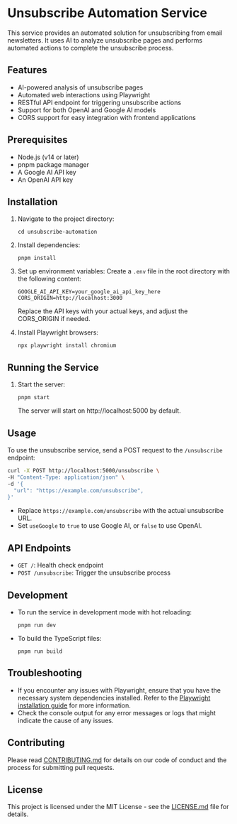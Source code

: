 # Unsubscribe Automation Service

This service provides an automated solution for unsubscribing from email newsletters. It uses AI to analyze unsubscribe pages and performs automated actions to complete the unsubscribe process.

## Features

- AI-powered analysis of unsubscribe pages
- Automated web interactions using Playwright
- RESTful API endpoint for triggering unsubscribe actions
- Support for both OpenAI and Google AI models
- CORS support for easy integration with frontend applications

## Prerequisites

- Node.js (v14 or later)
- pnpm package manager
- A Google AI API key
- An OpenAI API key

## Installation

1. Navigate to the project directory:

   ```
   cd unsubscribe-automation
   ```

2. Install dependencies:

   ```
   pnpm install
   ```

3. Set up environment variables:
   Create a `.env` file in the root directory with the following content:

   ```
   GOOGLE_AI_API_KEY=your_google_ai_api_key_here
   CORS_ORIGIN=http://localhost:3000
   ```

   Replace the API keys with your actual keys, and adjust the CORS_ORIGIN if needed.

4. Install Playwright browsers:
   ```
   npx playwright install chromium
   ```

## Running the Service

1. Start the server:
   ```
   pnpm start
   ```
   The server will start on http://localhost:5000 by default.

## Usage

To use the unsubscribe service, send a POST request to the `/unsubscribe` endpoint:

```bash
curl -X POST http://localhost:5000/unsubscribe \
-H "Content-Type: application/json" \
-d '{
  "url": "https://example.com/unsubscribe",
}'
```

- Replace `https://example.com/unsubscribe` with the actual unsubscribe URL.
- Set `useGoogle` to `true` to use Google AI, or `false` to use OpenAI.

## API Endpoints

- `GET /`: Health check endpoint
- `POST /unsubscribe`: Trigger the unsubscribe process

## Development

- To run the service in development mode with hot reloading:

  ```
  pnpm run dev
  ```

- To build the TypeScript files:
  ```
  pnpm run build
  ```

## Troubleshooting

- If you encounter any issues with Playwright, ensure that you have the necessary system dependencies installed. Refer to the [Playwright installation guide](https://playwright.dev/docs/intro#installation) for more information.
- Check the console output for any error messages or logs that might indicate the cause of any issues.

## Contributing

Please read [CONTRIBUTING.md](CONTRIBUTING.md) for details on our code of conduct and the process for submitting pull requests.

## License

This project is licensed under the MIT License - see the [LICENSE.md](LICENSE.md) file for details.
